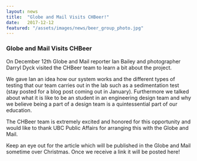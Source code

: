 ```yaml
---
layout: news
title:  "Globe and Mail Visits CHBeer!"
date:   2017-12-12
featured: "/assets/images/news/beer_group_photo.jpg"
---
```

### Globe and Mail Visits CHBeer

On December 12th Globe and Mail reporter Ian Bailey and photographer Darryl Dyck visited the CHBeer team to learn a bit about the project. 

We gave Ian an idea how our system works and the different types of testing that our team carries out in the lab such as a sedimentation test (stay posted for a blog post coming out in January). Furthermore we talked about what it is like to be an student in an engineering design team and why we believe being a part of a design team is a quintessential part of our education. 

The CHBeer team is extremely excited and honored for this opportunity and would like to thank UBC Public Affairs for arranging this with the Globe and Mail. 

Keep an eye out for the article which will be published in the Globe and Mail sometime over Christmas. Once we receive a link it will be posted here!


